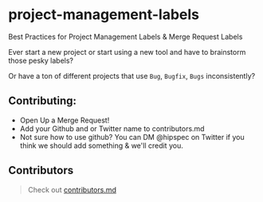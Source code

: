 # project-management-labels
Best Practices for Project Management Labels &amp; Merge Request Labels

Ever start a new project or start using a new tool and have to brainstorm those pesky labels?

Or have a ton of different projects that use `Bug`, `Bugfix`, `Bugs` inconsistently?

## Contributing:
- Open Up a Merge Request!
- Add your Github and or Twitter name to contributors.md
- Not sure how to use github? You can DM @hipspec on Twitter if you think we should add something & we'll credit you.



## Contributors
> Check out [contributors.md](./contributors.md)
